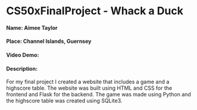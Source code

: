 # CS50xFinalProject - Whack a Duck
#### Name: Aimee Taylor
#### Place: Channel Islands, Guernsey
#### Video Demo:
#### Description:
For my final project I created a website that includes a game and a highscore table. The website was built using HTML and CSS for the frontend and Flask for the backend. The game was made using Python and the highscore table was created using SQLite3.
